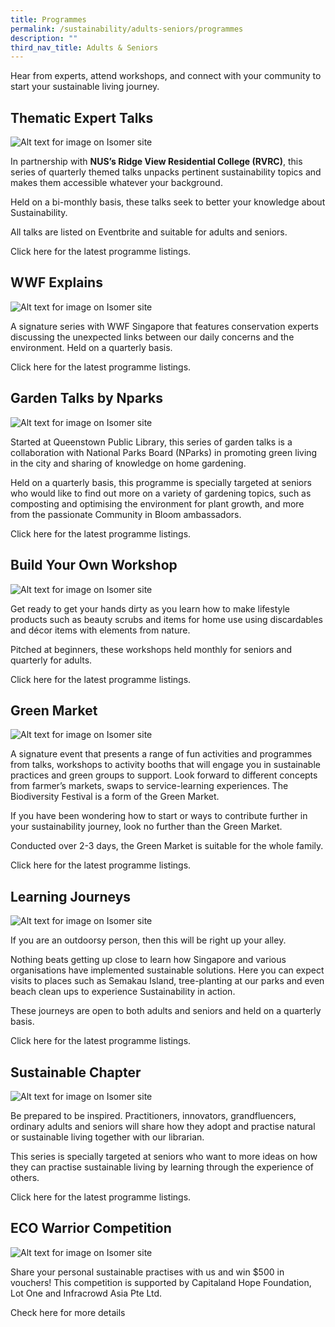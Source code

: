 ```yaml
---
title: Programmes
permalink: /sustainability/adults-seniors/programmes
description: ""
third_nav_title: Adults & Seniors
---
```


Hear from experts, attend workshops, and connect with your community to start your sustainable living journey. 

## **Thematic Expert Talks**
![Alt text for image on Isomer site](/images/sustainability/Sustainability-AS-Prog-08.png)

In partnership with **NUS’s Ridge View Residential College (RVRC)**, this series of quarterly themed talks unpacks pertinent sustainability topics and makes them accessible whatever your background.

Held on a bi-monthly basis, these talks seek to better your knowledge about Sustainability. 

All talks are listed on Eventbrite and suitable for adults and seniors.    

Click here for the latest programme listings.

## **WWF Explains**
![Alt text for image on Isomer site](/images/sustainability/Sustainability-AS-Prog-09.png)

A signature series with WWF Singapore that features conservation experts discussing the unexpected links between our daily concerns and the environment. Held on a quarterly basis.

Click here for the latest programme listings.

## **Garden Talks by Nparks**
![Alt text for image on Isomer site](/images/sustainability/Sustainability-AS-Prog-01.jpg)

Started at Queenstown Public Library, this series of garden talks is a collaboration with National Parks Board (NParks) in promoting green living in the city and sharing of knowledge on home gardening. 

Held on a quarterly basis, this programme is specially targeted at seniors who would like to find out more on a variety of gardening topics, such as composting and optimising the environment for plant growth, and more from the passionate Community in Bloom ambassadors. 

Click here for the latest programme listings.

## **Build Your Own Workshop**
![Alt text for image on Isomer site](/images/sustainability/Sustainability-AS-Prog-02.jpg)

Get ready to get your hands dirty as you learn how to make lifestyle products such as beauty scrubs and items for home use using discardables and décor items with elements from nature. 

Pitched at beginners, these workshops held monthly for seniors and quarterly for adults. 

Click here for the latest programme listings.

## **Green Market**
![Alt text for image on Isomer site](/images/sustainability/Sustainability-AS-Prog-03.png)

A signature event that presents a range of fun activities and programmes from talks, workshops to activity booths that will engage you in sustainable practices and green groups to support. Look forward to different concepts from farmer’s markets, swaps to service-learning experiences. The Biodiversity Festival is a form of the Green Market.

If you have been wondering how to start or ways to contribute further in your sustainability journey, look no further than the Green Market. 

Conducted over 2-3 days, the Green Market is suitable for the whole family.

Click here for the latest programme listings.

## **Learning Journeys**
![Alt text for image on Isomer site](/images/sustainability/Sustainability-AS-Prog-05.jpg)

If you are an outdoorsy person, then this will be right up your alley. 

Nothing beats getting up close to learn how Singapore and various organisations have implemented sustainable solutions. Here you can expect visits to places such as Semakau Island, tree-planting at our parks and even beach clean ups to experience Sustainability in action. 

These journeys are open to both adults and seniors and held on a quarterly basis. 

Click here for the latest programme listings.

## **Sustainable Chapter**
![Alt text for image on Isomer site](/images/sustainability/Sustainability-AS-Prog-06.jpg)

Be prepared to be inspired. Practitioners, innovators, grandfluencers, ordinary adults and seniors will share how they adopt and practise natural or sustainable living together with our librarian. 

This series is specially targeted at seniors who want to more ideas on how they can practise sustainable living by learning through the experience of others. 

Click here for the latest programme listings.

## **ECO Warrior Competition**
![Alt text for image on Isomer site](/images/sustainability/Sustainability-AS-Prog-07.png)

Share your personal sustainable practises with us and win $500 in vouchers! This competition is supported by Capitaland Hope Foundation, Lot One and Infracrowd Asia Pte Ltd. 

Check here for more details